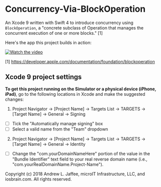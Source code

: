 # Concurrency-Via-BlockOperation
An Xcode 9 written with Swift 4 to introduce concurrency using `BlockOperation`, a "concrete subclass of Operation that manages the concurrent execution of one or more blocks." [1]

Here's the app this project builds in action:

[![Watch the video](http://iosbrain.com/wp-content/uploads/2018/03/appStill.png)](http://iosbrain.com/wp-content/uploads/2018/03/downloadImages.mp4)

[1] https://developer.apple.com/documentation/foundation/blockoperation

## Xcode 9 project settings
**To get this project running on the Simulator or a physical device (iPhone, iPad)**, go to the following locations in Xcode and make the suggested changes:

1. Project Navigator -> [Project Name] -> Targets List -> TARGETS -> [Target Name] -> General -> Signing
- [ ] Tick the "Automatically manage signing" box
- [ ] Select a valid name from the "Team" dropdown
  
2. Project Navigator -> [Project Name] -> Targets List -> TARGETS -> [Target Name] -> General -> Identity
- [ ] Change the "com.yourDomainNameHere" portion of the value in the "Bundle Identifier" text field to your real reverse domain name (i.e., "com.yourRealDomainName.Project-Name").

Copyright (c) 2018 Andrew L. Jaffee, microIT Infrastructure, LLC, and iosbrain.com. All rights reserved.

